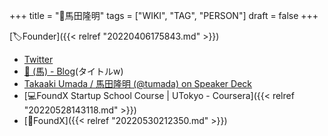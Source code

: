 +++
title = "👨馬田隆明"
tags = ["WIKI", "TAG", "PERSON"]
draft = false
+++

[🏷Founder]({{< relref "20220406175843.md" >}})

-   [Twitter](https://twitter.com/tumada)
-   [🐴 (馬) - Blog](https://blog.takaumada.com/)(タイトルw)
-   [Takaaki Umada / 馬田隆明 (@tumada) on Speaker Deck](https://speakerdeck.com/tumada/)
-   [💻FoundX Startup School Course | UTokyo - Coursera]({{< relref "20220528143118.md" >}})
-   [📝FoundX]({{< relref "20220530212350.md" >}})
